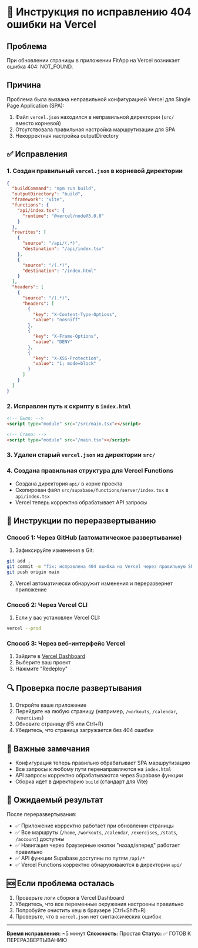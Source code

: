 # 🔧 Инструкция по исправлению 404 ошибки на Vercel

## Проблема
При обновлении страницы в приложении FitApp на Vercel возникает ошибка 404: NOT_FOUND.

## Причина
Проблема была вызвана неправильной конфигурацией Vercel для Single Page Application (SPA):
1. Файл `vercel.json` находился в неправильной директории (`src/` вместо корневой)
2. Отсутствовала правильная настройка маршрутизации для SPA
3. Некорректная настройка outputDirectory

## ✅ Исправления

### 1. Создан правильный `vercel.json` в корневой директории
```json
{
  "buildCommand": "npm run build",
  "outputDirectory": "build",
  "framework": "vite",
  "functions": {
    "api/index.tsx": {
      "runtime": "@vercel/node@3.0.0"
    }
  },
  "rewrites": [
    {
      "source": "/api/(.*)",
      "destination": "/api/index.tsx"
    },
    {
      "source": "/(.*)",
      "destination": "/index.html"
    }
  ],
  "headers": [
    {
      "source": "/(.*)",
      "headers": [
        {
          "key": "X-Content-Type-Options",
          "value": "nosniff"
        },
        {
          "key": "X-Frame-Options",
          "value": "DENY"
        },
        {
          "key": "X-XSS-Protection",
          "value": "1; mode=block"
        }
      ]
    }
  ]
}
```

### 2. Исправлен путь к скрипту в `index.html`
```html
<!-- Было: -->
<script type="module" src="/src/main.tsx"></script>

<!-- Стало: -->
<script type="module" src="/main.tsx"></script>
```

### 3. Удален старый `vercel.json` из директории `src/`

### 4. Создана правильная структура для Vercel Functions
- Создана директория `api/` в корне проекта
- Скопирован файл `src/supabase/functions/server/index.tsx` в `api/index.tsx`
- Vercel теперь корректно обрабатывает API запросы

## 🚀 Инструкции по переразвертыванию

### Способ 1: Через GitHub (автоматическое развертывание)
1. Зафиксируйте изменения в Git:
```bash
git add .
git commit -m "fix: исправлена 404 ошибка на Vercel через правильную SPA конфигурацию"
git push origin main
```

2. Vercel автоматически обнаружит изменения и переразвернет приложение

### Способ 2: Через Vercel CLI
1. Если у вас установлен Vercel CLI:
```bash
vercel --prod
```

### Способ 3: Через веб-интерфейс Vercel
1. Зайдите в [Vercel Dashboard](https://vercel.com/dashboard)
2. Выберите ваш проект
3. Нажмите "Redeploy"

## 🔍 Проверка после развертывания
1. Откройте ваше приложение
2. Перейдите на любую страницу (например, `/workouts`, `/calendar`, `/exercises`)
3. Обновите страницу (F5 или Ctrl+R)
4. Убедитесь, что страница загружается без 404 ошибки

## 📝 Важные замечания
- Конфигурация теперь правильно обрабатывает SPA маршрутизацию
- Все запросы к любому пути перенаправляются на `index.html`
- API запросы корректно обрабатываются через Supabase функции
- Сборка идет в директорию `build` (стандарт для Vite)

## 🎯 Ожидаемый результат
После переразвертывания:
- ✅ Приложение корректно работает при обновлении страницы
- ✅ Все маршруты (`/home`, `/workouts`, `/calendar`, `/exercises`, `/stats`, `/account`) доступны
- ✅ Навигация через браузерные кнопки "назад/вперед" работает правильно
- ✅ API функции Supabase доступны по путям `/api/*`
- ✅ Vercel Functions корректно обнаруживаются в директории `api/`

## 🆘 Если проблема осталась
1. Проверьте логи сборки в Vercel Dashboard
2. Убедитесь, что все переменные окружения настроены правильно
3. Попробуйте очистить кеш в браузере (Ctrl+Shift+R)
4. Проверьте, что в `vercel.json` нет синтаксических ошибок

---
**Время исправления:** ~5 минут
**Сложность:** Простая
**Статус:** ✅ ГОТОВ К ПЕРЕРАЗВЕРТЫВАНИЮ